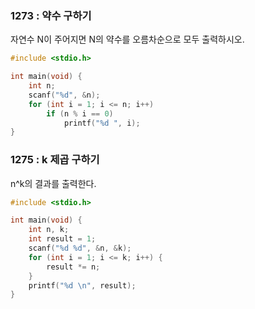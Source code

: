 ### 1273 : 약수 구하기

자연수 N이 주어지면 N의 약수를 오름차순으로 모두 출력하시오.

``` c
#include <stdio.h>

int main(void) {
	int n;
	scanf("%d", &n);
	for (int i = 1; i <= n; i++)
		if (n % i == 0)
			printf("%d ", i);
}
```

### 1275 : k 제곱 구하기

n^k의 결과를 출력한다.

``` c
#include <stdio.h>

int main(void) {
	int n, k;
	int result = 1;
	scanf("%d %d", &n, &k);
	for (int i = 1; i <= k; i++) {
		result *= n;
	}
	printf("%d \n", result);
}
```